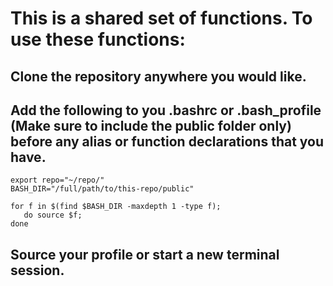 # This is a shared set of functions.  To use these functions:

##  Clone the repository anywhere you would like. 
##  Add the following to you .bashrc or .bash_profile (Make sure to include the public folder only) before any alias or function declarations that you have.  


```
export repo="~/repo/"
BASH_DIR="/full/path/to/this-repo/public"

for f in $(find $BASH_DIR -maxdepth 1 -type f);
   do source $f;
done

```

##  Source your profile or start a new terminal session.
